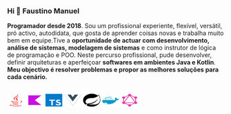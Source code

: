 ### Hi 👋 Faustino Manuel

**Programador desde 2018**. Sou um profissional experiente, flexível, versátil, pró activo, autodidata, que gosta de aprender coisas novas e trabalha muito bem em equipe.Tive a **oportunidade de actuar com desenvolvimento, análise de sistemas, modelagem de sistemas** e como instrutor de lógica de programação e POO. Neste percurso profissional, pude desenvolver, definir arquiteturas e aperfeiçoar **softwares em ambientes Java e Kotlin**. **Meu objectivo é resolver problemas e propor as melhores soluções para cada cenário.**

<div style="display: inline_block"><br>
   <img align="center" alt="Rafa-Ts" height="30" width="40" src="https://raw.githubusercontent.com/devicons/devicon/master/icons/java/java-plain.svg">
  <img align="center" alt="Rafa-Js" height="30" width="40" src="https://raw.githubusercontent.com/devicons/devicon/master/icons/kotlin/kotlin-plain.svg">
  <img align="center" alt="Rafa-Ts" height="30" width="40" src="https://raw.githubusercontent.com/devicons/devicon/master/icons/typescript/typescript-plain.svg">
   <img align="center" alt="Rafa-Ts" height="30" width="40" src="https://raw.githubusercontent.com/devicons/devicon/master/icons/vuejs/vuejs-plain.svg">
  <img align="center" alt="Rafa-Ts" height="30" width="40" src="https://raw.githubusercontent.com/devicons/devicon/master/icons/spring/spring-plain.svg">
  <img align="center" alt="Rafa-Ts" height="30" width="40" src="https://raw.githubusercontent.com/devicons/devicon/master/icons/docker/docker-plain.svg">
  <img align="center" alt="Rafa-Ts" height="30" width="40" src="https://raw.githubusercontent.com/devicons/devicon/master/icons/graphql/graphql-plain.svg">
</div>
